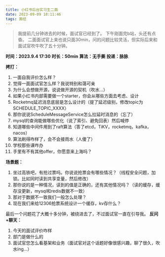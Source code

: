 ```yaml
---
title: 小红书后台实习生二面
date: 2023-09-09 18:11:46
tags: 面经
---
```

> 我提前几分钟进去的时候，面试官已经到了。
> 下午刚面完b站，头还有点昏。
> 二面面试官上来也说只面30min，问的问题比较灵活，但实际后来和面试官吹牛吹了五十分钟。


**时间：2023.9.4 17:30**
**时长：50min**
**算法：无手撕**
**投递：脉脉**

**拷打：**

1. 一面自我评价怎么样？
2. 觉得一面面试官怎么样？我说特别和蔼可亲
3. 为什么会想做开源，说说做开源的契机（吹水...）
4. 如果小红书内部需要做一个starter，你会从哪些方面去考虑、设计
5. Rocketmq延迟消息底层是怎么设计的（提了延迟级别，修改topic为SCHEDULE_TOPIC_XXXX）
6. 那你说说ScheduleMessageService怎么拉延时消息的（忘了）
7. mysql的查询能做哪些优化（说了索引、避免回表）然后喊停
8. 知道哪些中间件用到了raft算法（答了etcd，TiKV，rocketmq，kafka，nacos）
9. 算法刷得咋样了，会不会接雨水（人傻了）
10. 学校那些课咋办
11. 手里有不有其他offer，你愿意来上海吗？

**场景题：**

1. 坐过高铁吧，有抢过票吗。你说说抢票会有哪些情况？（线程安全问题，加锁。比如同时读到共享变量，然后修改）
2. 那你说的是一种情况，读到的值是正确的，还有其他情况吗？（读的缓存，缓存没更新，mysql和redis数据不一致）
3. 那对于数据不一致我们一般怎么处理？
4. 现在我们来给12306抢票系统设计一个缓存，kv存什么？

最后一个问题花了大概十多分钟，被绕进去了，不过面试官一直在引导我。
**反问+聊天：**

1. 今天的面试评价咋样
2. 部门是做什么的
3. 面试官您怎么看基架和业务（面试官对这个话题好像很感兴趣，聊了很久，吹水ing...）

